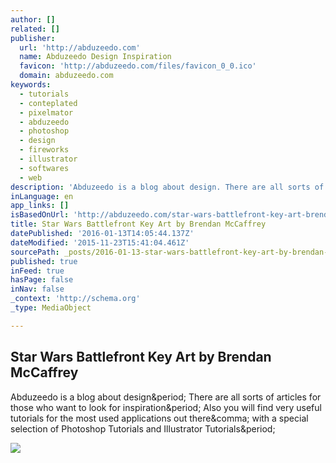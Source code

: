 ```yaml
---
author: []
related: []
publisher:
  url: 'http://abduzeedo.com'
  name: Abduzeedo Design Inspiration
  favicon: 'http://abduzeedo.com/files/favicon_0_0.ico'
  domain: abduzeedo.com
keywords:
  - tutorials
  - conteplated
  - pixelmator
  - abduzeedo
  - photoshop
  - design
  - fireworks
  - illustrator
  - softwares
  - web
description: 'Abduzeedo is a blog about design. There are all sorts of articles for those who want to look for inspiration. Also you will find very useful tutorials for the most used applications out there, with a special selection of Photoshop Tutorials and Illustrator Tutorials.'
inLanguage: en
app_links: []
isBasedOnUrl: 'http://abduzeedo.com/star-wars-battlefront-key-art-brendan-mccaffrey'
title: Star Wars Battlefront Key Art by Brendan McCaffrey
datePublished: '2016-01-13T14:05:44.137Z'
dateModified: '2015-11-23T15:41:04.461Z'
sourcePath: _posts/2016-01-13-star-wars-battlefront-key-art-by-brendan-mccaffrey.md
published: true
inFeed: true
hasPage: false
inNav: false
_context: 'http://schema.org'
_type: MediaObject

---
```

<article style=""><h1>Star Wars Battlefront Key Art by Brendan McCaffrey</h1><p>Abduzeedo is a blog about design&amp;period; There are all sorts of articles for those who want to look for inspiration&amp;period; Also you will find very useful tutorials for the most used applications out there&amp;comma; with a special selection of Photoshop Tutorials and Illustrator Tutorials&amp;period;</p><img src="https://mir-s3-cdn-cf.behance.net/project_modules/max_1200/30f30b31416943.564f3da762ba5.jpg" /></article>